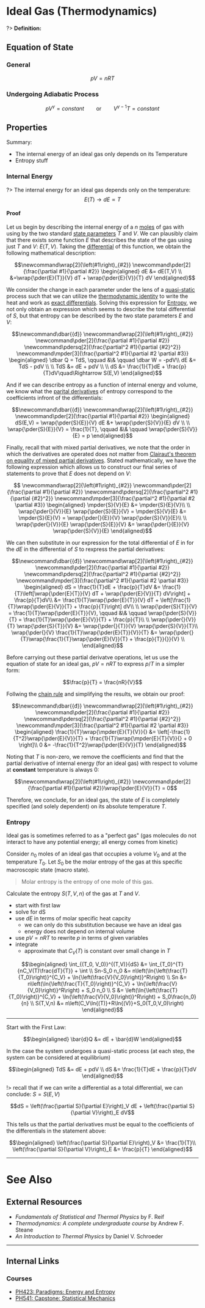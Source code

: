 # Ideal Gas (Thermodynamics)

?> **Definition:**

## Equation of State

### General

$$pV=nRT$$

### Undergoing Adiabatic Process

$$pV^\gamma = constant \qquad\text{or}\qquad V^{\gamma-1}T = constant$$

## Properties

Summary:

  - The internal energy of an ideal gas only depends on its Temperature
  - Entropy stuff

### Internal Energy

?> The internal energy for an ideal gas depends only on the temperature: $$E(T)\rightarrow dE\propto T$$

#### Proof

Let us begin by describing the internal energy of a $n$ [moles](/chem/Moles.md) of gas with using by the two standard [state parameters](/physics/Thermodynamics/Systems#State-Parameters.md) $T$ and $V$. We can plausibly claim that there exists some function $E$ that describes the state of the gas using just $T$ and $V$: $E(T,V)$. Taking the [differential](/maths/Differentials.md) of this function, we obtain the following mathematical description:

$$\newcommand\wrap[2]{\left(#1\right)_{#2}}
\newcommand\pder[2]{\frac{\partial #1}{\partial #2}}
\begin{aligned}
dE &= dE(T,V) \\
&=\wrap{\pder{E}{T}}{V} dT + \wrap{\pder{E}{V}}{T} dV
\end{aligned}$$

We consider the change in each parameter under the lens of a [quasi-static](/physics/Thermodynamics/Processes#Quasistatic.md) process such that we can utilize the [thermodynamic identity](/physics/Thermodynamics/Functions#Thermodynamic-Identity.md) to write the heat and work as [exact differentials](/maths/Differentials#Exact.md). Solving this expression for [Entropy](/physics/Thermodynamics/Entropy.md), we not only obtain an expression which seems to describe the total differential of $S$, but that entropy can be described by the two state parameters $E$ and $V$:

$$\newcommand\dbar{{đ}}
\newcommand\wrap[2]{\left(#1\right)_{#2}}
\newcommand\pder[2]{\frac{\partial #1}{\partial #2}}
\newcommand\pdersq[2]{\frac{\partial^2 #1}{\partial {#2}^2}}
\newcommand\mpder[3]{\frac{\partial^2 #1}{\partial #2 \partial #3}}
\begin{aligned}
\dbar Q = TdS, \qquad &\& \qquad \dbar W = -pdV\\
dE &= TdS - pdV \\
\\
TdS &= dE + pdV \\
\\
dS &= \frac{1}{T}dE + \frac{p}{T}dV\quad\Rightarrow S(E,V)
\end{aligned}$$

And if we can describe entropy as a function of internal energy and volume, we know what the [parital derivatives](/maths/PartialDerivatives.md) of entropy correspond to the coefficients infront of the differentials:

$$\newcommand\dbar{{đ}}
\newcommand\wrap[2]{\left(#1\right)_{#2}}
\newcommand\pder[2]{\frac{\partial #1}{\partial #2}}
\begin{aligned}
dS(E,V) = \wrap{\pder{S}{E}}{V} dE &+ \wrap{\pder{S}{V}}{E} dV \\
\\
\wrap{\pder{S}{E}}{V} = \frac{1}{T}, \qquad &\& \qquad \wrap{\pder{S}{V}}{E} = p
\end{aligned}$$

Finally, recall that with mixed partial derivatives, we note that the order in which the derivatives are operated does not matter from [Clairaut's theorem on equality of mixed partial derivatives](/maths/PartialDerivatives#Clairaut's-Theorem.md). Stated mathematically, we have the following expression which allows us to construct our final series of statements to prove that $E$ does not depend on $V$:

$$
\newcommand\wrap[2]{\left(#1\right)_{#2}}
\newcommand\pder[2]{\frac{\partial #1}{\partial #2}}
\newcommand\pdersq[2]{\frac{\partial^2 #1}{\partial {#2}^2}}
\newcommand\mpder[3]{\frac{\partial^2 #1}{\partial #2 \partial #3}}
\begin{aligned}
\mpder{S}{V}{E} &= \mpder{S}{E}{V}\\
\\
\wrap{\pder{}{V}}{E} \wrap{\pder{S}{E}}{V} = \mpder{S}{V}{E} &= \mpder{S}{E}{V} = \wrap{\pder{}{E}}{V} \wrap{\pder{S}{V}}{E}\\
\\
\wrap{\pder{}{V}}{E} \wrap{\pder{S}{E}}{V} &= \wrap{\pder{}{E}}{V} \wrap{\pder{S}{V}}{E}
\end{aligned}$$

We can then substitute in our expression for the total differential of $E$ in for the $dE$ in the differential of $S$ to rexpress the partial derivatives:

$$\newcommand\dbar{{đ}}
\newcommand\wrap[2]{\left(#1\right)_{#2}}
\newcommand\pder[2]{\frac{\partial #1}{\partial #2}}
\newcommand\pdersq[2]{\frac{\partial^2 #1}{\partial {#2}^2}}
\newcommand\mpder[3]{\frac{\partial^2 #1}{\partial #2 \partial #3}}
\begin{aligned}
dS = \frac{1}{T}dE + \frac{p}{T}dV &= \frac{1}{T}\left[\wrap{\pder{E}{T}}{V} dT + \wrap{\pder{E}{V}}{T} dV\right] + \frac{p}{T}dV\\
&= \frac{1}{T}\wrap{\pder{E}{T}}{V} dT + \left[\frac{1}{T}\wrap{\pder{E}{V}}{T} + \frac{p}{T}\right] dV\\
\\
\wrap{\pder{S}{T}}{V} = \frac{1}{T}\wrap{\pder{E}{T}}{V}, \qquad &\& \qquad \wrap{\pder{S}{V}}{T} = \frac{1}{T}\wrap{\pder{E}{V}}{T} + \frac{p}{T}\\
\\
\wrap{\pder{}{V}}{T} \wrap{\pder{S}{T}}{V} &= \wrap{\pder{}{T}}{V} \wrap{\pder{S}{V}}{T}\\
\wrap{\pder{}{V} \frac{1}{T}\wrap{\pder{E}{T}}{V}}{T} &= \wrap{\pder{}{T}\wrap{\frac{1}{T}\wrap{\pder{E}{V}}{T} + \frac{p}{T}}{}}{V} \\
\end{aligned}$$

Before carrying out these partial derivatve operations, let us use the equation of state for an ideal gas, $pV=nRT$ to express $p/T$ in a simpler form:

$$\frac{p}{T} = \frac{nR}{V}$$

Follwing the [chain rule](/maths/PartialDerivatives#Chain-Rule.md) and simplifying the results, we obtain our proof:

$$\newcommand\dbar{{đ}}
\newcommand\wrap[2]{\left(#1\right)_{#2}}
\newcommand\pder[2]{\frac{\partial #1}{\partial #2}}
\newcommand\pdersq[2]{\frac{\partial^2 #1}{\partial {#2}^2}}
\newcommand\mpder[3]{\frac{\partial^2 #1}{\partial #2 \partial #3}}
\begin{aligned}
\frac{1}{T}\wrap{\mpder{E}{T}{V}}{} &= \left[-\frac{1}{T^2}\wrap{\pder{E}{V}}{T} + \frac{1}{T}\wrap{\mpder{E}{T}{V}}{} + 0 \right]\\
0 &= -\frac{1}{T^2}\wrap{\pder{E}{V}}{T}
\end{aligned}$$

Noting that $T$ is non-zero, we remove the coefficients and find that the partial derivative of internal energy (for an ideal gas) with respect to volume at **constant** temperature is always $0$:

$$\newcommand\wrap[2]{\left(#1\right)_{#2}}
\newcommand\pder[2]{\frac{\partial #1}{\partial #2}}\wrap{\pder{E}{V}}{T} = 0$$

Therefore, we conclude, for an ideal gas, the state of $E$ is completely specified (and solely dependent) on its absolute temperature $T$.

### Entropy

Ideal gas is sometimes referred to as a "perfect gas" (gas molecules do not interact to have any potential energy; all energy comes from kinetic)

Consider $n_0$ moles of an ideal gas that occupies a volume $V_0$ and at the temperature $T_0$. Let $S_0$ be the molar entropy of the gas at this specific macroscopic state (macro state).

> Molar entropy is the entropy of one mole of this gas.

Calculate the entropy $S(T,V,n)$ of the gas at $T$ and $V$.

- start with first law
- solve for dS
- use $dE$ in terms of molar specific heat capcity
  - we can only do this substitution because we have an ideal gas
  - energy does not depend on internal volume
- use $pV=nRT$ to rewrite $p$ in terms of given variables
- integrate
  - approximate that $C_V(T)$ is constant over small change in $T$


$$\begin{aligned}
\int_{(T_0, V_0)}^{(T,V)}{dS} &= \int_{T_0}^{T}{nC_V(T)\frac{dT}{T}} + \int \\
Sn-S_0 n_0 &= n\left(\ln{\left(\frac{T}{T_0}\right)}^{C_V} + \ln{\left(\frac{V}{V_0}\right)}^R\right) \\
Sn &= n\left(\ln{\left(\frac{T}{T_0}\right)}^{C_V} + \ln{\left(\frac{V}{V_0}\right)}^R\right) + S_0 n_0 \\
S &= \left(\ln{\left(\frac{T}{T_0}\right)}^{C_V} + \ln{\left(\frac{V}{V_0}\right)}^R\right) + S_0\frac{n_0}{n} \\
S(T,V,n) &= n\left(C_V\ln{(T)}+R\ln{(V)}+S_0(T_0,V_0)\right)
\end{aligned}$$

---

Start with the First Law:

$$\begin{aligned}
\bar{d}Q &= dE + \bar{d}W
\end{aligned}$$

In the case the system undergoes a quasi-static process (at each step, the system can be considered at equilibrium)

$$\begin{aligned}
TdS &= dE + pdV \\
dS &= \frac{1}{T}dE + \frac{p}{T}dV
\end{aligned}$$

!> recall that if we can write a differential as a total differential, we can conclude: $S=S(E,V)$

$$dS = \left(\frac{\partial S}{\partial E}\right)_V dE + \left(\frac{\partial S}{\partial V}\right)_E dV$$

This tells us that the partial derivatives must be equal to the coefficients of the differentials in the statement above:

$$\begin{aligned}
\left(\frac{\partial S}{\partial E}\right)_V &= \frac{1}{T}\\
\left(\frac{\partial S}{\partial V}\right)_E &= \frac{p}{T}
\end{aligned}$$


---

# See Also

## External Resources

- *Fundamentals of Statistical and Thermal Physics* by F. Reif
- *Thermodynamics: A complete undergraduate course* by Andrew F. Steane
- *An Introduction to Thermal Physics* by Daniel V. Schroeder

---

## Internal Links
### Courses

- [PH423: Paradigms: Energy and Entropy ](/courses/PH423.md)
- [PH541: Capstone: Statistical Mechanics](/courses/PH541.md)
